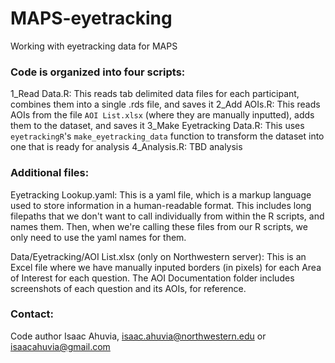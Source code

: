 # MAPS-eyetracking
Working with eyetracking data for MAPS

### Code is organized into four scripts:

1_Read Data.R: This reads tab delimited data files for each participant, combines them into a single .rds file, and saves it
2_Add AOIs.R: This reads AOIs from the file `AOI List.xlsx` (where they are manually inputted), adds them to the dataset, and saves it
3_Make Eyetracking Data.R: This uses `eyetrackingR`'s `make_eyetracking_data` function to transform the dataset into one that is ready for analysis
4_Analysis.R: TBD analysis

### Additional files: 

Eyetracking Lookup.yaml: This is a yaml file, which is a markup language used to store information in a human-readable format. This includes long filepaths that we don't want to call individually from within the R scripts, and names them. Then, when we're calling these files from our R scripts, we only need to use the yaml names for them.

Data/Eyetracking/AOI List.xlsx (only on Northwestern server): This is an Excel file where we have manually inputed borders (in pixels) for each Area of Interest for each question. The AOI Documentation folder includes screenshots of each question and its AOIs, for reference.

### Contact:

Code author Isaac Ahuvia, isaac.ahuvia@northwestern.edu or isaacahuvia@gmail.com

